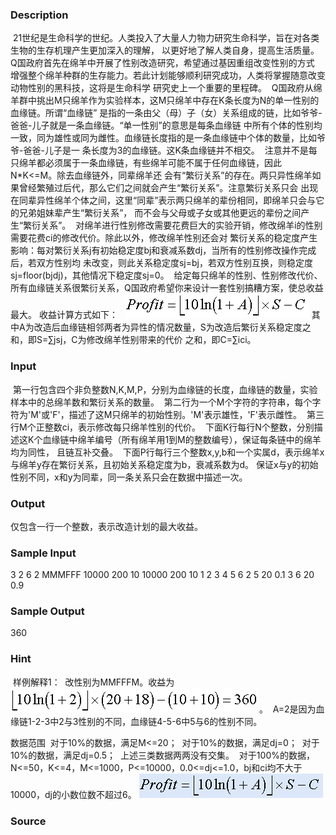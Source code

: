 
### Description
 21世纪是生命科学的世纪。人类投入了大量人力物力研究生命科学，旨在对各类生物的生存机理产生更加深入的理解，
以更好地了解人类自身，提高生活质量。Q国政府首先在绵羊中开展了性别改造研究，希望通过基因重组改变性别的方式
增强整个绵羊种群的生存能力。若此计划能够顺利研究成功，人类将掌握随意改变动物性别的黑科技，这将是生命科学
研究史上一个重要的里程碑。 
Q国政府从绵羊群中挑出M只绵羊作为实验样本，这M只绵羊中存在K条长度为N的单一性别的血缘链。所谓“血缘链”
是指的一条由父（母）子（女）关系组成的链，比如爷爷-爸爸-儿子就是一条血缘链。“单一性别”的意思是每条血缘链
中所有个体的性别均一致，同为雄性或同为雌性。血缘链长度指的是一条血缘链中个体的数量，比如爷爷-爸爸-儿子是一
条长度为3的血缘链。这K条血缘链并不相交。 
注意并不是每只绵羊都必须属于一条血缘链，有些绵羊可能不属于任何血缘链，因此N*K<=M。除去血缘链外，同辈绵羊还
会有“繁衍关系”的存在。两只异性绵羊如果曾经繁殖过后代，那么它们之间就会产生“繁衍关系”。注意繁衍关系只会
出现在同辈异性绵羊个体之间，这里“同辈”表示两只绵羊的辈份相同，即绵羊只会与它的兄弟姐妹辈产生“繁衍关系”，
而不会与父母或子女或其他更远的辈份之间产生“繁衍关系”。 
对绵羊进行性别修改需要花费巨大的实验开销，修改绵羊i的性别需要花费ci的修改代价。除此以外，修改绵羊性别还会对
繁衍关系的稳定度产生影响：每对繁衍关系j有初始稳定度bj和衰减系数dj，当所有的性别修改操作完成后，若双方性别均
未改变，则此关系稳定度sj=bj，若双方性别互换，则稳定度sj=floor(bjdj)，其他情况下稳定度sj=0。 
给定每只绵羊的性别、性别修改代价、所有血缘链关系很繁衍关系，Q国政府希望你来设计一套性别搞糟方案，使总收益最大。
收益计算方式如下： 
 ![](/JudgeOnline/upload/201505/1.bmp)
其中A为改造后血缘链相邻两者为异性的情况数量，S为改造后繁衍关系稳定度之和，即S=∑jsj，C为修改绵羊性别带来的代价
之和，即C=∑ici。 
### Input
 第一行包含四个非负整数N,K,M,P，分别为血缘链的长度，血缘链的数量，实验样本中的总绵羊数和繁衍关系的数量。 
第二行为一个M个字符的字符串，每个字符为'M'或'F'，描述了这M只绵羊的初始性别。'M'表示雄性，'F'表示雌性。 
第三行M个正整数ci，表示修改每只绵羊性别的代价。 
下面K行每行N个整数，分别描述这K个血缘链中绵羊编号（所有绵羊用1到M的整数编号），保证每条链中的绵羊均为同性，
且链互补交叠。 
下面P行每行三个整数x,y,b和一个实属d，表示绵羊x与绵羊y存在繁衍关系，且初始关系稳定度为b，衰减系数为d。
保证x与y的初始性别不同，x和y为同辈，同一条关系只会在数据中描述一次。 
### Output
仅包含一行一个整数，表示改造计划的最大收益。 
### Sample Input
3 2 6 2
MMMFFF
10000 200 10 10000 200 10
1 2 3 
4 5 6 
2 5 20 0.1
3 6 20 0.9
### Sample Output
360
### Hint
 样例解释1： 
改性别为MMFFFM。收益为![](/JudgeOnline/upload/201505/2.bmp)。 
A=2是因为血缘链1-2-3中2与3性别的不同，血缘链4-5-6中5与6的性别不同。 


数据范围 
对于10%的数据，满足M<=20； 
对于10%的数据，满足dj=0； 
对于10%的数据，满足dj=0.5； 
上述三类数据两两没有交集。 
对于100%的数据，N<=50，K<=4，M<=1000，P<=10000，0.0<=dj<=1.0，bj和ci均不大于10000，dj的小数位数不超过6。 ![](/JudgeOnline/upload/201505/3.bmp)

### Source
